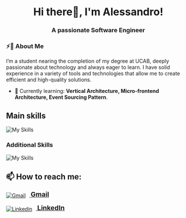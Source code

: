 <h1 align="center">Hi there👋, I'm Alessandro!</h1>
<h3 align="center">A passionate Software Engineer</h3>

### ⚡🚀 About Me
I’m a student nearing the completion of my degree at UCAB, deeply passionate about technology and always eager to learn. I have solid experience in a variety of tools and technologies that allow me to create efficient and high-quality solutions.

- 🌱 Currently learning: **Vertical Architecture, Micro-frontend Architecture, Event Sourcing Pattern**.

## Main skills
![My Skills](https://go-skill-icons.vercel.app/api/icons?i=js,typescript,angular,dart,flutter,vue,tailwind,figma&titles=true&perline=5)

### Additional Skills
![My Skills](https://go-skill-icons.vercel.app/api/icons?i=nest,unity,postgres,xd,cs&titles=true&perline=5)

## 📫 How to reach me:
<div style="margin-bottom: 15px;">
  <a href="mailto:alessvalsania@gmail.com" target="_blank" rel="noreferrer">
    <img src="https://upload.wikimedia.org/wikipedia/commons/thumb/7/7e/Gmail_icon_%282020%29.svg/24px-Gmail_icon_%282020%29.svg.png?20221017173631" alt="Gmail" style="vertical-align: middle; margin-right: 10px;" />
    <span style="font-size: 18px; font-weight: bold;">Gmail</span>
  </a>
</div>

<div>
  <a href="www.linkedin.com/in/alessandro-valsania" target="_blank" rel="noreferrer">
    <img src="https://upload.wikimedia.org/wikipedia/commons/thumb/8/81/LinkedIn_icon.svg/24px-LinkedIn_icon.svg.png" alt="Linkedin" style="vertical-align: middle; margin-right: 10px;" />
    <span style="font-size: 18px; font-weight: bold;">LinkedIn</span>
  </a>
</div>
